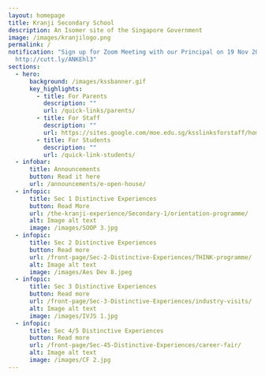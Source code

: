 ```yaml
---
layout: homepage
title: Kranji Secondary School
description: An Isomer site of the Singapore Government
image: /images/kranjilogo.png
permalink: /
notification: "Sign up for Zoom Meeting with our Principal on 19 Nov 2022, 1 pm:
  http://cutt.ly/ANKEhl3"
sections:
  - hero:
      background: /images/kssbanner.gif
      key_highlights:
        - title: For Parents
          description: ""
          url: /quick-links/parents/
        - title: For Staff
          description: ""
          url: https://sites.google.com/moe.edu.sg/ksslinksforstaff/home?pli=1#h.kjcvndohbm9g
        - title: For Students
          description: ""
          url: /quick-link-students/
  - infobar:
      title: Announcements
      button: Read it here
      url: /announcements/e-open-house/
  - infopic:
      title: Sec 1 Distinctive Experiences
      button: Read More
      url: /the-kranji-experience/Secondary-1/orientation-programme/
      alt: Image alt text
      image: /images/SOOP 3.jpg
  - infopic:
      title: Sec 2 Distinctive Experiences
      button: Read more
      url: /front-page/Sec-2-Distinctive-Experiences/THINK-programme/
      alt: Image alt text
      image: /images/Aes Dev 8.jpeg
  - infopic:
      title: Sec 3 Distinctive Experiences
      button: Read more
      url: /front-page/Sec-3-Distinctive-Experiences/industry-visits/
      alt: Image alt text
      image: /images/IVJS 1.jpg
  - infopic:
      title: Sec 4/5 Distinctive Experiences
      button: Read more
      url: /front-page/Sec-45-Distinctive-Experiences/career-fair/
      alt: Image alt text
      image: /images/CF 2.jpg
---
```


